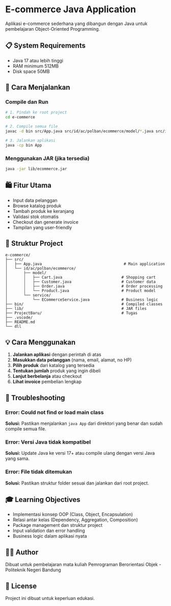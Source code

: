 # E-commerce Java Application

Aplikasi e-commerce sederhana yang dibangun dengan Java untuk pembelajaran Object-Oriented Programming.

## 📋 System Requirements

- Java 17 atau lebih tinggi
- RAM minimum 512MB
- Disk space 50MB

## 🚀 Cara Menjalankan

### Compile dan Run
```bash
# 1. Pindah ke root project
cd e-commerce

# 2. Compile semua file
javac -d bin src/App.java src/id/ac/polban/ecommerce/model/*.java src/id/ac/polban/ecommerce/service/*.java

# 3. Jalankan aplikasi
java -cp bin App
```

### Menggunakan JAR (jika tersedia)
```bash
java -jar lib/ecommerce.jar
```

## 🛍️ Fitur Utama

- Input data pelanggan
- Browse katalog produk
- Tambah produk ke keranjang
- Validasi stok otomatis
- Checkout dan generate invoice
- Tampilan yang user-friendly

## 📁 Struktur Project

```
e-commerce/
├── src/
│   ├── App.java                                    # Main application
│   └── id/ac/polban/ecommerce/
│       ├── model/
│       │   ├── Cart.java                          # Shopping cart
│       │   ├── Customer.java                      # Customer data
│       │   ├── Order.java                         # Order processing
│       │   └── Product.java                       # Product model
│       └── service/
│           └── ECommerceService.java              # Business logic
├── bin/                                           # Compiled classes
├── lib/                                           # JAR files
├── ProjectBaru/                                   # Tugas
├── .vscode/                                          
├── README.md
└── dll
```

## 💡 Cara Menggunakan

1. **Jalankan aplikasi** dengan perintah di atas
2. **Masukkan data pelanggan** (nama, email, alamat, no HP)
3. **Pilih produk** dari katalog yang tersedia
4. **Tentukan jumlah** produk yang ingin dibeli
5. **Lanjut berbelanja** atau checkout
6. **Lihat invoice** pembelian lengkap

## 🔧 Troubleshooting

### Error: Could not find or load main class
**Solusi:** Pastikan menjalankan `java App` dari direktori yang benar dan sudah compile semua file.

### Error: Versi Java tidak kompatibel
**Solusi:** Update Java ke versi 17+ atau compile ulang dengan versi Java yang sama.

### Error: File tidak ditemukan
**Solusi:** Pastikan struktur folder sesuai dan jalankan dari root project.

## 🎓 Learning Objectives

- Implementasi konsep OOP (Class, Object, Encapsulation)
- Relasi antar kelas (Dependency, Aggregation, Composition)
- Package management dan struktur project
- Input validation dan error handling
- Business logic dalam aplikasi nyata

## 👨‍💻 Author

Dibuat untuk pembelajaran mata kuliah Pemrograman Berorientasi Objek - Politeknik Negeri Bandung

## 📄 License

Project ini dibuat untuk keperluan edukasi.
